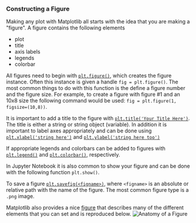 ### Constructing a Figure

Making any plot with Matplotlib all starts with the idea that you are making a "figure". A figure contains the following elements
* plot
* title
* axis labels
* legends
* colorbar

All figures need to begin with [`plt.figure()`](https://matplotlib.org/api/pyplot_api.html#matplotlib.pyplot.figure), which creates the figure instance. Often this instance is given a handle `fig = plt.figure()`. The most common things to do with this function is the define a figure number and the figure size. For example, to create a figure with figure \#1 and an 10x8 size the following command would be used: `fig = plt.figure(1, figsize=(10,8))`.

It is important to add a title to the figure with [`plt.title('Your Title Here')`](https://matplotlib.org/api/pyplot_api.html#matplotlib.pyplot.title). The title is either a string or string object (variable). In addition it is important to label axes appropriately and can be done using [`plt.xlabel('string here')`](https://matplotlib.org/api/pyplot_api.html#matplotlib.pyplot.xlabel) and [`plt.ylabel('string here too')`](https://matplotlib.org/api/pyplot_api.html#matplotlib.pyplot.ylabel)

If appropriate legends and colorbars can be added to figures with [`plt.legend()`](https://matplotlib.org/api/pyplot_api.html#matplotlib.pyplot.legend) and [`plt.colorbar()`](https://matplotlib.org/api/pyplot_api.html#matplotlib.pyplot.colorbar), respectively.

In Jupyter Notebook it is also common to show your figure and can be done with the following function `plt.show()`.

To save a figure [`plt.savefig(<figname>)`](https://matplotlib.org/api/pyplot_api.html#matplotlib.pyplot.savefig), where `<figname>` is an absolute or relative path with the name of the figure. The most common figure type is a `.png` image.

Matplotlib also provides a nice [figure](https://matplotlib.org/mpl_examples/showcase/anatomy.png) that describes many of the different elements that you can set and is reproduced below.
![Anatomy of a Figure](https://matplotlib.org/mpl_examples/showcase/anatomy.png)
